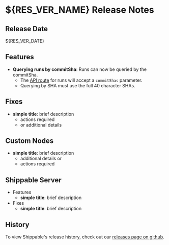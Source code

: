 # ${RES_VER_NAME} Release Notes

## Release Date
${RES_VER_DATE}

## Features
  - **Querying runs by commitSha**: Runs can now be queried by the commitSha.
      - The [API route](http://docs.shippable.com/platform/api/api-overview/#!/Runs/get_runs) for runs will accept a `commitShas` parameter.
      - Querying by SHA must use the full 40 character SHAs.

## Fixes
  - **simple title**: brief description
      - actions required
      - or additional details

## Custom Nodes
  - **simple title**: brief description
      - additional details or
      - actions required

## Shippable Server

  - Features
      - **simple title**: brief description
  - Fixes
      - **simple title**: brief description

## History

To view Shippable's release history, check out our [releases page on github](https://github.com/Shippable/admiral/releases).
